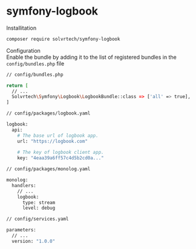 # symfony-logbook

Installitation
```bash
composer require solvrtech/symfony-logbook
```

Configuration<br>
Enable the bundle by adding it to the list of registered bundles
in the `config/bundles.php` file
```bash
// config/bundles.php

return [
  // ...
  Solvrtech\Symfony\Logbook\LogbookBundle::class => ['all' => true],
]
```

```bash
// config/packages/logbook.yaml

logbook:
  api:
    # The base url of logbook app.
    url: "https://logbook.com"
    
    # The key of logbook client app.
    key: "4eaa39a6ff57c4d5b2cd0a..."
```

```bash
// config/packages/monolog.yaml

monolog:
  handlers:
    // ...
    logbook:
      type: stream
      level: debug
```

```bash
// config/services.yaml

parameters:
  // ...
  version: "1.0.0"
```
